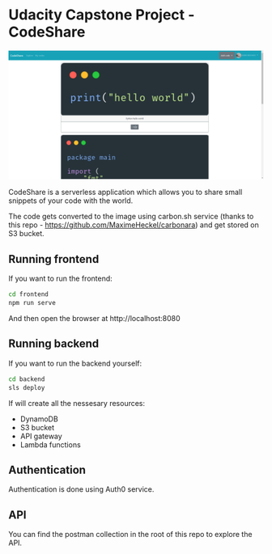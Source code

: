 # Udacity Capstone Project - CodeShare
![CodeShare](./images/code-share.png)

CodeShare is a serverless application which allows you to share small snippets of your code with the world.

The code gets converted to the image using carbon.sh service (thanks to this repo - https://github.com/MaximeHeckel/carbonara) and get stored on S3 bucket.

## Running frontend
If you want to run the frontend:
```bash
cd frontend
npm run serve
```
And then open the browser at http://localhost:8080

## Running backend
If you want to run the backend yourself:
```bash
cd backend
sls deploy
```
If will create all the nessesary resources:
- DynamoDB
- S3 bucket
- API gateway
- Lambda functions

## Authentication
Authentication is done using Auth0 service.

## API
You can find the postman collection in the root of this repo to explore the API.